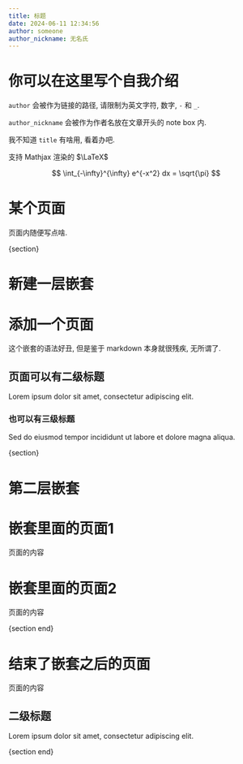 ```yaml
---
title: 标题
date: 2024-06-11 12:34:56
author: someone
author_nickname: 无名氏
---
```


# 你可以在这里写个自我介绍

`author` 会被作为链接的路径, 请限制为英文字符, 数字, `-` 和 `_`.

`author_nickname` 会被作为作者名放在文章开头的 note box 内.

我不知道 `title` 有啥用, 看着办吧.

支持 Mathjax 渲染的 $\LaTeX$

$$
\int_{-\infty}^{\infty} e^{-x^2} dx = \sqrt{\pi}
$$

# 某个页面

页面内随便写点啥.

{section}
# 新建一层嵌套

# 添加一个页面

这个嵌套的语法好丑, 但是鉴于 markdown 本身就很残疾, 无所谓了.

## 页面可以有二级标题

Lorem ipsum dolor sit amet, consectetur adipiscing elit.

### 也可以有三级标题

Sed do eiusmod tempor incididunt ut labore et dolore magna aliqua.

{section}
# 第二层嵌套

# 嵌套里面的页面1

页面的内容

# 嵌套里面的页面2

页面的内容

{section end}

# 结束了嵌套之后的页面

页面的内容

## 二级标题

Lorem ipsum dolor sit amet, consectetur adipiscing elit.

{section end}